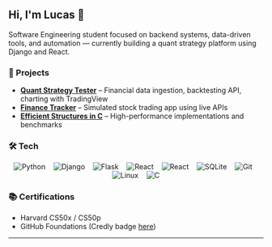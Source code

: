 ## Hi, I'm Lucas 👋

Software Engineering student focused on backend systems, data-driven tools, and automation — currently building a quant strategy platform using Django and React.

### 🔧 Projects
- **[Quant Strategy Tester](https://github.com/zbrusco/stock-alert)** – Financial data ingestion, backtesting API, charting with TradingView
- **[Finance Tracker](https://github.com/zbrusco/finance)** – Simulated stock trading app using live APIs
- **[Efficient Structures in C](https://github.com/zbrusco/efficiency)** – High-performance implementations and benchmarks

### 🛠 Tech
<p align="center">
  <img src="https://img.shields.io/badge/Python-gray?style=flat&logo=python&logoColor=white" alt="Python" />&nbsp;&nbsp;&nbsp;
  <img src="https://img.shields.io/badge/Django-gray?style=flat&logo=django&logoColor=white" alt="Django" />&nbsp;&nbsp;&nbsp;
  <img src="https://img.shields.io/badge/Flask-gray?style=flat&logo=flask&logoColor=white" alt="Flask" />&nbsp;&nbsp;&nbsp;
  <img src="https://img.shields.io/badge/React-gray?style=flat&logo=react&logoColor=white" alt="React" />&nbsp;&nbsp;&nbsp;
  <img src="https://img.shields.io/badge/Javascript-gray?style=flat&logo=javascript&logoColor=white" alt="React" />&nbsp;&nbsp;&nbsp;
  <img src="https://img.shields.io/badge/SQLite-gray?style=flat&logo=sqlite&logoColor=white" alt="SQLite" />&nbsp;&nbsp;&nbsp;
  <img src="https://img.shields.io/badge/Git-gray?style=flat&logo=git&logoColor=white" alt="Git" />&nbsp;&nbsp;&nbsp;
  <img src="https://img.shields.io/badge/Linux-gray?style=flat&logo=linux&logoColor=white" alt="Linux" />&nbsp;&nbsp;&nbsp;
  <img src="https://img.shields.io/badge/C-gray?style=flat&logo=c&logoColor=white" alt="C" />
</p>

### 📚 Certifications
- Harvard CS50x / CS50p
- GitHub Foundations (Credly badge [here](https://www.credly.com/badges/14bddc03-f962-46bc-8c39-66678599b199/public_url))

---
